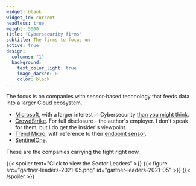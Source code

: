 ```yaml
---
widget: blank
widget_id: current
headless: true
weight: 5000
title: "Cybersecurity firms"
subtitle: The firms to focus on
active: true
design:
  columns: "1"
  background:
    text_color_light: true
    image_darken: 0
    color: black
---
```


The focus is on companies with sensor-based technology that feeds data into a larger Cloud ecosystem.

 - [Microsoft](https://www.microsoft.com/), with a larger interest in Cybersecurity [than you might think](https://www.microsoft.com/en-us/cybersecurity).
 - [CrowdStrike](https://www.crowdstrike.com/).  For full disclosure - the author's employer.  I don't speak for them, but I do get the insider's viewpoint.
 - [Trend Micro](https://www.trendmicro.com), with reference to their [endpoint sensor](https://www.trendmicro.com/en_hk/business/products/user-protection/sps/endpoint/endpoint-sensor.html).
 - [SentinelOne](https://www.sentinelone.com/).
 
These are the companies carrying the fight right now.

{{< spoiler text="Click to view the Sector Leaders" >}}
{{< figure src="gartner-leaders-2021-05.png" id="gartner-leaders-2021-05" >}}
{{< /spoiler >}}
